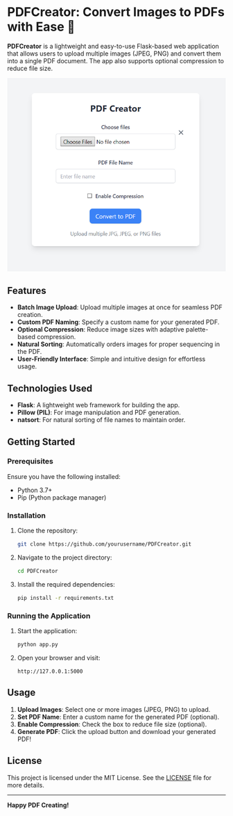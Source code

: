 # PDFCreator: Convert Images to PDFs with Ease 🚀

**PDFCreator** is a lightweight and easy-to-use Flask-based web application that allows users to upload multiple images (JPEG, PNG) and convert them into a single PDF document. The app also supports optional compression to reduce file size.

![PDFCreator Screenshot](images/screenshot.png "PDFCreator Interface")

## Features
- **Batch Image Upload**: Upload multiple images at once for seamless PDF creation.
- **Custom PDF Naming**: Specify a custom name for your generated PDF.
- **Optional Compression**: Reduce image sizes with adaptive palette-based compression.
- **Natural Sorting**: Automatically orders images for proper sequencing in the PDF.
- **User-Friendly Interface**: Simple and intuitive design for effortless usage.

## Technologies Used
- **Flask**: A lightweight web framework for building the app.
- **Pillow (PIL)**: For image manipulation and PDF generation.
- **natsort**: For natural sorting of file names to maintain order.

## Getting Started

### Prerequisites
Ensure you have the following installed:
- Python 3.7+
- Pip (Python package manager)

### Installation
1. Clone the repository:
   ```bash
   git clone https://github.com/yourusername/PDFCreator.git
   ```
2. Navigate to the project directory:
   ```bash
   cd PDFCreator
   ```
3. Install the required dependencies:
   ```bash
   pip install -r requirements.txt
   ```

### Running the Application
1. Start the application:
   ```bash
   python app.py
   ```
2. Open your browser and visit:
   ```
   http://127.0.0.1:5000
   ```

## Usage
1. **Upload Images**: Select one or more images (JPEG, PNG) to upload.
2. **Set PDF Name**: Enter a custom name for the generated PDF (optional).
3. **Enable Compression**: Check the box to reduce file size (optional).
4. **Generate PDF**: Click the upload button and download your generated PDF!


## License
This project is licensed under the MIT License. See the [LICENSE](LICENSE) file for more details.

---

**Happy PDF Creating!**